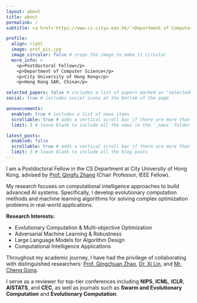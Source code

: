 ```yaml
---
layout: about
title: about
permalink: /
subtitle: <a href='https://www.cs.cityu.edu.hk/'>Department of Computer Science</a>, City University of Hong Kong

profile:
  align: right
  image: prof_pic.jpg
  image_circular: false # crops the image to make it circular
  more_info: >
    <p>Postdoctoral Fellow</p>
    <p>Department of Computer Science</p>
    <p>City University of Hong Kong</p>
    <p>Hong Kong SAR, China</p>

selected_papers: false # includes a list of papers marked as "selected={true}"
social: true # includes social icons at the bottom of the page

announcements:
  enabled: true # includes a list of news items
  scrollable: true # adds a vertical scroll bar if there are more than 3 news items
  limit: 5 # leave blank to include all the news in the `_news` folder

latest_posts:
  enabled: false
  scrollable: true # adds a vertical scroll bar if there are more than 3 new posts items
  limit: 3 # leave blank to include all the blog posts
---
```


I am a Postdoctoral Fellow in the CS Department at City University of Hong Kong, advised by [Prof. Qingfu Zhang](https://www.cs.cityu.edu.hk/~qzhan7/index.html) (Chair Professor, IEEE Fellow).

My research focuses on computational intelligence approaches to build advanced AI systems. Specifically, I develop evolutionary computation methods and machine learning algorithms for solving complex optimization problems in real-world applications.

**Research Interests:**
- Evolutionary Computation & Multi-objective Optimization
- Adversarial Machine Learning & Robustness
- Large Language Models for Algorithm Design
- Computational Intelligence Applications

Throughout my academic journey, I have had the privilege of collaborating with distinguished researchers: [Prof. Qingchuan Zhao](https://bruceqczhao.github.io/), [Dr. Xi Lin](https://xi-l.github.io/), and [Mr. Cheng Gong](https://chenggong1995.github.io/cg.io/).

I serve as a reviewer for top-tier conferences including **NIPS**, **ICML**, **ICLR**, **AISTATS**, and **CEC**, as well as journals such as **Swarm and Evolutionary Computation** and **Evolutionary Computation**.